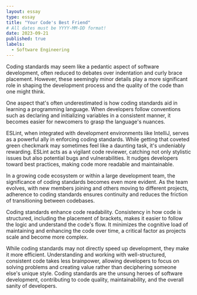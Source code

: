 ```yaml
---
layout: essay
type: essay
title: "Your Code's Best Friend"
# All dates must be YYYY-MM-DD format!
date: 2023-09-21
published: true
labels:
  - Software Engineering
---
```


Coding standards may seem like a pedantic aspect of software development, often reduced to debates over indentation and curly brace placement. However, these seemingly minor details play a more significant role in shaping the development process and the quality of the code than one might think.

One aspect that's often underestimated is how coding standards aid in learning a programming language. When developers follow conventions such as declaring and initializing variables in a consistent manner, it becomes easier for newcomers to grasp the language's nuances.

ESLint, when integrated with development environments like IntelliJ, serves as a powerful ally in enforcing coding standards. While getting that coveted green checkmark may sometimes feel like a daunting task, it's undeniably rewarding. ESLint acts as a vigilant code reviewer, catching not only stylistic issues but also potential bugs and  vulnerabilities. It nudges developers toward best practices, making code more readable and maintainable.

In a growing code ecosystem or within a large development team, the significance of coding standards becomes even more evident. As the team evolves, with new members joining and others moving to different projects, adherence to coding standards ensures continuity and reduces the friction of transitioning between codebases.

Coding standards enhance code readability. Consistency in how code is structured, including the placement of brackets, makes it easier to follow the logic and understand the code's flow. It minimizes the cognitive load of maintaining and enhancing the code over time, a critical factor as projects scale and become more complex.

While coding standards may not directly speed up development, they make it more efficient. Understanding and working with well-structured, consistent code takes less brainpower, allowing developers to focus on solving problems and creating value rather than deciphering someone else's unique style. Coding standards are the unsung heroes of software development, contributing to code quality, maintainability, and the overall sanity of developers.